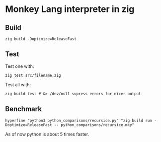 # Monkey Lang interpreter in zig

## Build

```
zig build -Doptimize=ReleaseFast
```

## Test

Test one with:
```
zig test src/filename.zig
```

Test all with:
```
zig build test # &> /dev/null supress errors for nicer output
```

## Benchmark

```
hyperfine "python3 python_comparisons/recursice.py" "zig build run -Doptimize=ReleaseFast -- python_comparisons/recursice.mky"
```

As of now python is about 5 times faster. 
